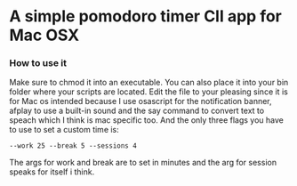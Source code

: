 # A simple pomodoro timer ClI app for Mac OSX

### How to use it

Make sure to chmod it into an executable.
You can also place it into your bin folder where your scripts are located. 
Edit the file to your pleasing since it is for Mac os intended because I use osascript for the notification banner, afplay to use a built-in sound and the say command to convert text to speach which I think is mac specific too.
And the only three flags you have to use to set a custom time is:


```--work 25 --break 5 --sessions 4```


The args for work and break are to set in minutes and the arg for session speaks for itself i think.
